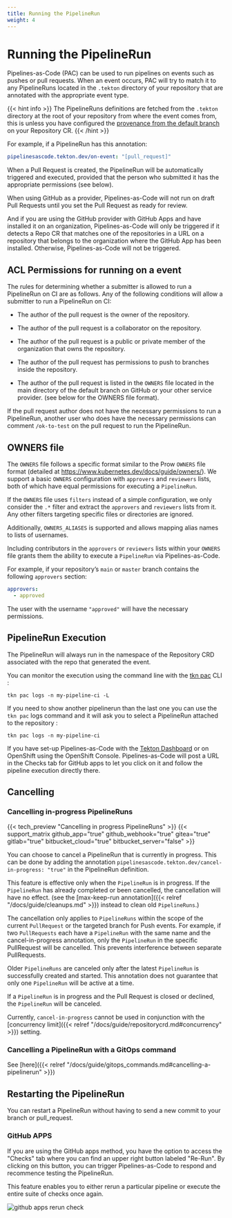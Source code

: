 ```yaml
---
title: Running the PipelineRun
weight: 4
---
```


# Running the PipelineRun

Pipelines-as-Code (PAC) can be used to run pipelines on events such as pushes
or pull requests. When an event occurs, PAC will try to match it to any
PipelineRuns located in the `.tekton` directory of your repository
that are annotated with the appropriate event type.

{{< hint info >}}
The PipelineRuns definitions are fetched from the `.tekton` directory at the
root of your repository from where the event comes from, this is unless you have
configured the [provenance from the default
branch](../repositorycrd/#pipelinerun-definition-provenance) on your Repository
CR.
{{< /hint >}}

For example, if a PipelineRun has this annotation:

```yaml
pipelinesascode.tekton.dev/on-event: "[pull_request]"
```

When a Pull Request is created, the PipelineRun will be automatically triggered
and executed, provided that the person who submitted it has the appropriate
permissions (see below).

When using GitHub as a provider, Pipelines-as-Code will not run on draft Pull Requests until
you set the Pull Request as ready for review.

And if you are using the GitHub provider with GitHub Apps and have installed it
on an organization, Pipelines-as-Code will only be triggered if it detects a
Repo CR that matches one of the repositories in a URL on a repository that
belongs to the organization where the GitHub App has been installed. Otherwise,
Pipelines-as-Code will not be triggered.

## ACL Permissions for running on a event

The rules for determining whether a submitter is allowed to run a PipelineRun
on CI are as follows. Any of the following conditions will allow a submitter to
run a PipelineRun on CI:

- The author of the pull request is the owner of the repository.
- The author of the pull request is a collaborator on the repository.
- The author of the pull request is a public or private member of the organization that
  owns the repository.
- The author of the pull request has permissions to push to branches inside the
  repository.

- The author of the pull request is listed in the `OWNERS` file located in the main
  directory of the default branch on GitHub or your other service provider.
(see below for the OWNERS file format).

If the pull request author does not have the necessary permissions to run a
PipelineRun, another user who does have the necessary permissions can comment
`/ok-to-test` on the pull request to run the PipelineRun.

## OWNERS file

The `OWNERS` file follows a specific format similar to the Prow `OWNERS` file
format (detailed at <https://www.kubernetes.dev/docs/guide/owners/>). We
support a basic `OWNERS` configuration with `approvers` and `reviewers` lists,
both of which have equal permissions for executing a `PipelineRun`.  

If the `OWNERS` file uses `filters` instead of a simple configuration, we only
consider the `.*` filter and extract the `approvers` and `reviewers` lists from
it. Any other filters targeting specific files or directories are ignored.  

Additionally, `OWNERS_ALIASES` is supported and allows mapping alias names to
lists of usernames.  

Including contributors in the `approvers` or `reviewers` lists within your
`OWNERS` file grants them the ability to execute a `PipelineRun` via
Pipelines-as-Code.  

For example, if your repository’s `main` or `master` branch contains the
following `approvers` section:  

```yaml
approvers:
  - approved
```  

The user with the username `"approved"` will have the necessary
permissions.

## PipelineRun Execution

The PipelineRun will always run in the namespace of the Repository CRD associated with the repo
that generated the event.

You can monitor the execution using the command line with the [tkn
pac](../cli/#install) CLI :

```console
tkn pac logs -n my-pipeline-ci -L
```

If you need to show another pipelinerun than the last one you can use the `tkn
pac` logs command and it will ask you to select a PipelineRun attached to the
repository :

```console
tkn pac logs -n my-pipeline-ci
```

If you have set-up Pipelines-as-Code with the [Tekton Dashboard](https://github.com/tektoncd/dashboard/)
or on OpenShift using the OpenShift Console.
Pipelines-as-Code will post a URL in the Checks tab for GitHub apps to let you
click on it and follow the pipeline execution directly there.

## Cancelling

### Cancelling in-progress PipelineRuns

{{< tech_preview "Cancelling in progress PipelineRuns" >}}
{{< support_matrix github_app="true" github_webhook="true" gitea="true" gitlab="true" bitbucket_cloud="true" bitbucket_server="false" >}}

You can choose to cancel a PipelineRun that is currently in progress. This can
be done by adding the annotation `pipelinesascode.tekton.dev/cancel-in-progress:
"true"` in the PipelineRun definition.

This feature is effective only when the `PipelineRun` is in progress. If the
`PipelineRun` has already completed or been cancelled, the cancellation will
have no effect. (see the [max-keep-run annotation]({{< relref
"/docs/guide/cleanups.md" >}}) instead to clean old `PipelineRuns`.)

The cancellation only applies to `PipelineRuns` within the scope of the current
`PullRequest` or the targeted branch for Push events. For example, if two
`PullRequests` each have a `PipelineRun` with the same name and the
cancel-in-progress annotation, only the `PipelineRun` in the specific PullRequest
will be cancelled. This prevents interference between separate PullRequests.

Older `PipelineRuns` are canceled only after the latest `PipelineRun` is
successfully created and started. This annotation does not guarantee that only
one `PipelineRun` will be active at a time.

If a `PipelineRun` is in progress and the Pull Request is closed or declined,
the `PipelineRun` will be canceled.

Currently, `cancel-in-progress` cannot be used in conjunction with the [concurrency
limit]({{< relref "/docs/guide/repositorycrd.md#concurrency" >}}) setting.

### Cancelling a PipelineRun with a GitOps command

See [here]({{< relref "/docs/guide/gitops_commands.md#cancelling-a-pipelinerun" >}})

## Restarting the PipelineRun

You can restart a PipelineRun without having to send a new commit to
your branch or pull_request.

### GitHub APPS

If you are using the GitHub apps method, you have the option to access the "Checks"
tab where you can find an upper right button labeled "Re-Run". By clicking on
this button, you can trigger Pipelines-as-Code to respond and recommence
testing the PipelineRun.

This feature enables you to either rerun a particular pipeline or execute the
entire suite of checks once again.

![github apps rerun check](/images/github-apps-rerun-checks.png)
